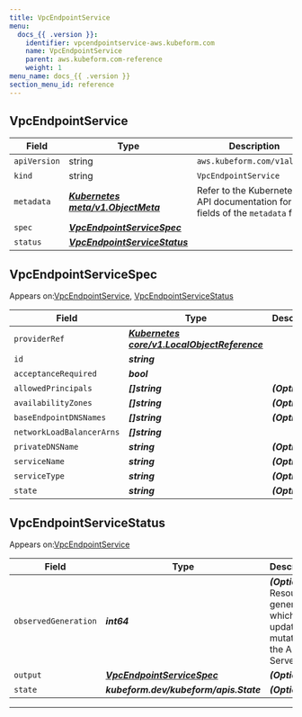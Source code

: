 ```yaml
---
title: VpcEndpointService
menu:
  docs_{{ .version }}:
    identifier: vpcendpointservice-aws.kubeform.com
    name: VpcEndpointService
    parent: aws.kubeform.com-reference
    weight: 1
menu_name: docs_{{ .version }}
section_menu_id: reference
---
```


## VpcEndpointService
| Field | Type | Description |
| ------ | ----- | ----------- |
| `apiVersion` | string | `aws.kubeform.com/v1alpha1` |
|    `kind` | string | `VpcEndpointService` |
| `metadata` | ***[Kubernetes meta/v1.ObjectMeta](https://kubernetes.io/docs/reference/generated/kubernetes-api/v1.13/#objectmeta-v1-meta)***|Refer to the Kubernetes API documentation for the fields of the `metadata` field.|
| `spec` | ***[VpcEndpointServiceSpec](#VpcEndpointServiceSpec)***||
| `status` | ***[VpcEndpointServiceStatus](#VpcEndpointServiceStatus)***||
## VpcEndpointServiceSpec

Appears on:[VpcEndpointService](#VpcEndpointService), [VpcEndpointServiceStatus](#VpcEndpointServiceStatus)

| Field | Type | Description |
| ------ | ----- | ----------- |
| `providerRef` | ***[Kubernetes core/v1.LocalObjectReference](https://kubernetes.io/docs/reference/generated/kubernetes-api/v1.13/#localobjectreference-v1-core)***||
| `id` | ***string***||
| `acceptanceRequired` | ***bool***||
| `allowedPrincipals` | ***[]string***| ***(Optional)*** |
| `availabilityZones` | ***[]string***| ***(Optional)*** |
| `baseEndpointDNSNames` | ***[]string***| ***(Optional)*** |
| `networkLoadBalancerArns` | ***[]string***||
| `privateDNSName` | ***string***| ***(Optional)*** |
| `serviceName` | ***string***| ***(Optional)*** |
| `serviceType` | ***string***| ***(Optional)*** |
| `state` | ***string***| ***(Optional)*** |
## VpcEndpointServiceStatus

Appears on:[VpcEndpointService](#VpcEndpointService)

| Field | Type | Description |
| ------ | ----- | ----------- |
| `observedGeneration` | ***int64***| ***(Optional)*** Resource generation, which is updated on mutation by the API Server.|
| `output` | ***[VpcEndpointServiceSpec](#VpcEndpointServiceSpec)***| ***(Optional)*** |
| `state` | ***kubeform.dev/kubeform/apis.State***| ***(Optional)*** |
---
